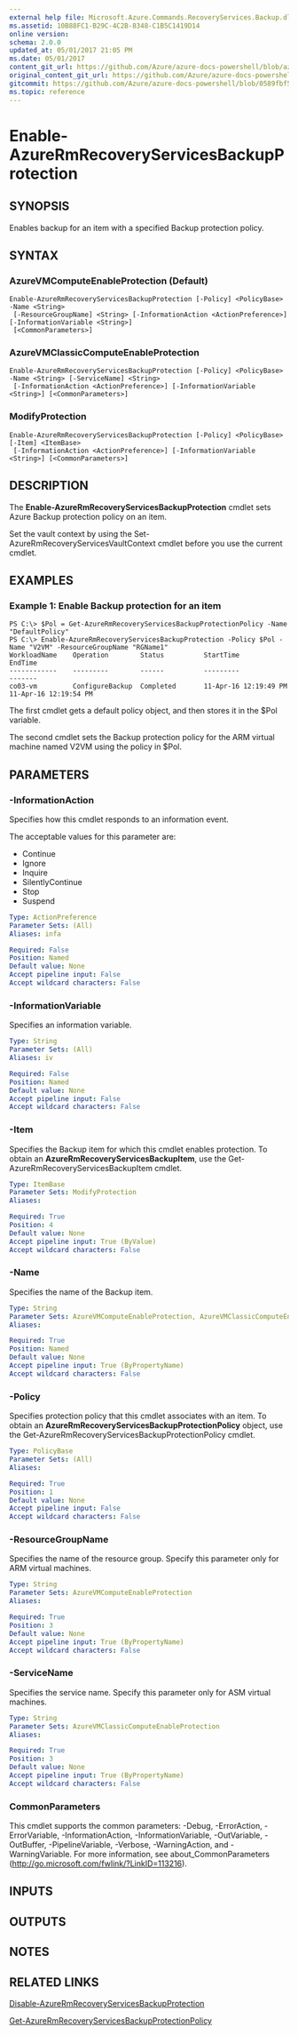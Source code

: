 ```yaml
---
external help file: Microsoft.Azure.Commands.RecoveryServices.Backup.dll-Help.xml
ms.assetid: 10B88FC1-B29C-4C2B-8348-C1B5C1419D14
online version:
schema: 2.0.0
updated_at: 05/01/2017 21:05 PM
ms.date: 05/01/2017
content_git_url: https://github.com/Azure/azure-docs-powershell/blob/azurestack/azureps-cmdlets-docs/ResourceManager/AzureRM.RecoveryServices.Backup/v1.0.4/Enable-AzureRmRecoveryServicesBackupProtection.md
original_content_git_url: https://github.com/Azure/azure-docs-powershell/blob/azurestack/azureps-cmdlets-docs/ResourceManager/AzureRM.RecoveryServices.Backup/v1.0.4/Enable-AzureRmRecoveryServicesBackupProtection.md
gitcommit: https://github.com/Azure/azure-docs-powershell/blob/0589fbf53d27e39e0cf445261d29c64fb0859d62
ms.topic: reference
---
```


# Enable-AzureRmRecoveryServicesBackupProtection

## SYNOPSIS
Enables backup for an item with a specified Backup protection policy.

## SYNTAX

### AzureVMComputeEnableProtection (Default)
```
Enable-AzureRmRecoveryServicesBackupProtection [-Policy] <PolicyBase> -Name <String>
 [-ResourceGroupName] <String> [-InformationAction <ActionPreference>] [-InformationVariable <String>]
 [<CommonParameters>]
```

### AzureVMClassicComputeEnableProtection
```
Enable-AzureRmRecoveryServicesBackupProtection [-Policy] <PolicyBase> -Name <String> [-ServiceName] <String>
 [-InformationAction <ActionPreference>] [-InformationVariable <String>] [<CommonParameters>]
```

### ModifyProtection
```
Enable-AzureRmRecoveryServicesBackupProtection [-Policy] <PolicyBase> [-Item] <ItemBase>
 [-InformationAction <ActionPreference>] [-InformationVariable <String>] [<CommonParameters>]
```

## DESCRIPTION
The **Enable-AzureRmRecoveryServicesBackupProtection** cmdlet sets Azure Backup protection policy on an item.

Set the vault context by using the Set-AzureRmRecoveryServicesVaultContext cmdlet before you use the current cmdlet.

## EXAMPLES

### Example 1: Enable Backup protection for an item
```
PS C:\> $Pol = Get-AzureRmRecoveryServicesBackupProtectionPolicy -Name "DefaultPolicy"
PS C:\> Enable-AzureRmRecoveryServicesBackupProtection -Policy $Pol -Name "V2VM" -ResourceGroupName "RGName1"
WorkloadName    Operation        Status          StartTime                  EndTime
------------    ---------        ------          ---------                  -------
co03-vm         ConfigureBackup  Completed       11-Apr-16 12:19:49 PM      11-Apr-16 12:19:54 PM
```

The first cmdlet gets a default policy object, and then stores it in the $Pol variable.

The second cmdlet sets the Backup protection policy for the ARM virtual machine named V2VM using the policy in $Pol.

## PARAMETERS

### -InformationAction
Specifies how this cmdlet responds to an information event.

The acceptable values for this parameter are:

- Continue
- Ignore
- Inquire
- SilentlyContinue
- Stop
- Suspend

```yaml
Type: ActionPreference
Parameter Sets: (All)
Aliases: infa

Required: False
Position: Named
Default value: None
Accept pipeline input: False
Accept wildcard characters: False
```

### -InformationVariable
Specifies an information variable.

```yaml
Type: String
Parameter Sets: (All)
Aliases: iv

Required: False
Position: Named
Default value: None
Accept pipeline input: False
Accept wildcard characters: False
```

### -Item
Specifies the Backup item for which this cmdlet enables protection.
To obtain an **AzureRmRecoveryServicesBackupItem**, use the Get-AzureRmRecoveryServicesBackupItem cmdlet.

```yaml
Type: ItemBase
Parameter Sets: ModifyProtection
Aliases: 

Required: True
Position: 4
Default value: None
Accept pipeline input: True (ByValue)
Accept wildcard characters: False
```

### -Name
Specifies the name of the Backup item.

```yaml
Type: String
Parameter Sets: AzureVMComputeEnableProtection, AzureVMClassicComputeEnableProtection
Aliases: 

Required: True
Position: Named
Default value: None
Accept pipeline input: True (ByPropertyName)
Accept wildcard characters: False
```

### -Policy
Specifies protection policy that this cmdlet associates with an item.
To obtain an **AzureRmRecoveryServicesBackupProtectionPolicy** object, use the Get-AzureRmRecoveryServicesBackupProtectionPolicy cmdlet.

```yaml
Type: PolicyBase
Parameter Sets: (All)
Aliases: 

Required: True
Position: 1
Default value: None
Accept pipeline input: False
Accept wildcard characters: False
```

### -ResourceGroupName
Specifies the name of the resource group.
Specify this parameter only for ARM virtual machines.

```yaml
Type: String
Parameter Sets: AzureVMComputeEnableProtection
Aliases: 

Required: True
Position: 3
Default value: None
Accept pipeline input: True (ByPropertyName)
Accept wildcard characters: False
```

### -ServiceName
Specifies the service name.
Specify this parameter only for ASM virtual machines.

```yaml
Type: String
Parameter Sets: AzureVMClassicComputeEnableProtection
Aliases: 

Required: True
Position: 3
Default value: None
Accept pipeline input: True (ByPropertyName)
Accept wildcard characters: False
```

### CommonParameters
This cmdlet supports the common parameters: -Debug, -ErrorAction, -ErrorVariable, -InformationAction, -InformationVariable, -OutVariable, -OutBuffer, -PipelineVariable, -Verbose, -WarningAction, and -WarningVariable. For more information, see about_CommonParameters (http://go.microsoft.com/fwlink/?LinkID=113216).

## INPUTS

## OUTPUTS

## NOTES

## RELATED LINKS

[Disable-AzureRmRecoveryServicesBackupProtection](./Disable-AzureRmRecoveryServicesBackupProtection.md)

[Get-AzureRmRecoveryServicesBackupProtectionPolicy](./Get-AzureRmRecoveryServicesBackupProtectionPolicy.md)


